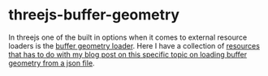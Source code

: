 # threejs-buffer-geometry

In threejs one of the built in options when it comes to external resource loaders is the [buffer geometry loader](https://threejs.org/docs/#api/en/loaders/BufferGeometryLoader). Here I have a collection of [resources that has to do with my blog post on this specific topic on loading buffer geometry from a json file](/https://dustinpfister.github.io/2018/04/12/threejs-buffer-geometry-loader/).


